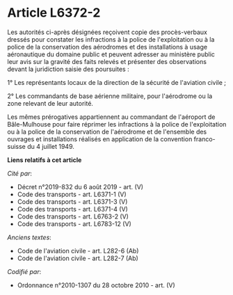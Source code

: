 # Article L6372-2

Les autorités ci-après désignées reçoivent copie des procès-verbaux dressés pour constater les infractions à la police de
l'exploitation ou à la police de la conservation des aérodromes et des installations à usage aéronautique du domaine public
et peuvent adresser au ministère public leur avis sur la gravité des faits relevés et présenter des observations devant la
juridiction saisie des poursuites :

1° Les représentants locaux de la direction de la sécurité de l'aviation civile ;

2° Les commandants de base aérienne militaire, pour l'aérodrome ou la zone relevant de leur autorité.

Les mêmes prérogatives appartiennent au commandant de l'aéroport de Bâle-Mulhouse pour faire réprimer les infractions à la
police de l'exploitation ou à la police de la conservation de l'aérodrome et de l'ensemble des ouvrages et installations
réalisés en application de la convention franco-suisse du 4 juillet 1949.

**Liens relatifs à cet article**

_Cité par_:

  - Décret n°2019-832 du 6 août 2019 - art. (V)
  - Code des transports - art. L6371-1 (V)
  - Code des transports - art. L6371-3 (V)
  - Code des transports - art. L6371-4 (V)
  - Code des transports - art. L6763-2 (V)
  - Code des transports - art. L6783-12 (V)

_Anciens textes_:

  - Code de l'aviation civile - art. L282-6 (Ab)
  - Code de l'aviation civile - art. L282-7 (Ab)

_Codifié par_:

  - Ordonnance n°2010-1307 du 28 octobre 2010 - art. (V)
